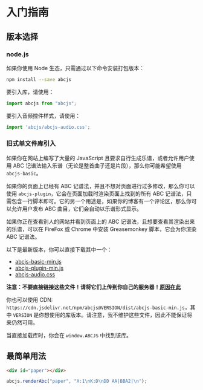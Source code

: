 # 入门指南

## 版本选择

### node.js

如果你使用 Node 生态，只需通过以下命令安装打包版本：

```sh
npm install --save abcjs
```

要引入库，请使用：

```js
import abcjs from "abcjs";
```

要引入音频控件样式，请使用：

```js
import 'abcjs/abcjs-audio.css';
```

### 旧式单文件库引入

如果你在网站上编写了大量的 JavaScript 且要求自行生成乐谱，或者允许用户使用 ABC 记谱法输入乐谱（无论是整首曲子还是片段），那么你可能希望使用`abcjs-basic`。

如果你的页面上已经有 ABC 记谱法，并且不想对页面进行过多修改，那么你可以使用 `abcjs-plugin`，它会在页面加载时渲染页面上找到的所有 ABC 记谱法，只需包含一行脚本即可。它的另一个用途是，如果你的博客有一个评论区，那么你可以允许用户发布 ABC 曲目，它们会自动以乐谱形式显示。

如果你正在查看别人的网站并看到页面上的 ABC 记谱法，且想要查看其渲染出来的乐谱，可以在 FireFox 或 Chrome 中安装 Greasemonkey 脚本，它会为你渲染 ABC 记谱法。

以下是最新版本，你可以直接下载其中一个：

- [abcjs-basic-min.js](https://raw.githubusercontent.com/paulrosen/abcjs/main/dist/abcjs-basic-min.js)
- [abcjs-plugin-min.js](https://raw.githubusercontent.com/paulrosen/abcjs/main/dist/abcjs-plugin-min.js)
- [abcjs-audio.css](https://raw.githubusercontent.com/paulrosen/abcjs/main/abcjs-audio.css)

**注意：不要直接链接这些文件！请将它们上传到你自己的服务器！[原因在此](https://github.com/blog/1482-heads-up-nosniff-header-support-coming-to-chrome-and-firefox)**

你也可以使用 CDN: `https://cdn.jsdelivr.net/npm/abcjs@VERSION/dist/abcjs-basic-min.js`，其中 `VERSION` 是你想使用的库版本。请注意，我不维护这些文件，因此不能保证将来仍然可用。

当直接加载库时，你会在 `window.ABCJS` 中找到该库。

## 最简单用法

```html
<div id="paper"></div>
```

```javascript
abcjs.renderAbc("paper", "X:1\nK:D\nDD AA|BBA2|\n");
```

<render-abc :abc="`X:1\nK:D\nDD AA|BBA2|\n`"></render-abc>
